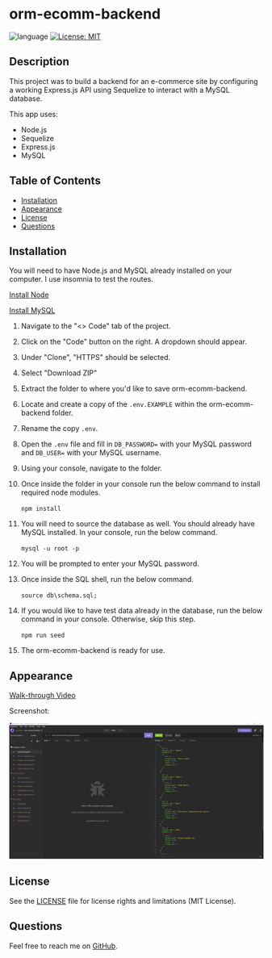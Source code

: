 # orm-ecomm-backend

![language](https://img.shields.io/github/languages/top/struelensc/readme-generator?style=flat-square)
[![License: MIT](https://img.shields.io/badge/License-MIT-yellow.svg?style=flat-square&logo=appveyor)](https://opensource.org/licenses/MIT)

## Description

This project was to build a backend for an e-commerce site by configuring a working Express.js API using Sequelize to interact with a MySQL database.

This app uses:

- Node.js
- Sequelize
- Express.js
- MySQL

## Table of Contents

- [Installation](#installation)
- [Appearance](#appearance)
- [License](#license)
- [Questions](#questions)

## Installation

You will need to have Node.js and MySQL already installed on your computer. I use insomnia to test the routes.

[Install Node](https://nodejs.org/en/download/)

[Install MySQL](https://dev.mysql.com/doc/mysql-shell/8.0/en/mysql-shell-install.html)

1. Navigate to the "<> Code" tab of the project.
1. Click on the "Code" button on the right. A dropdown should appear.
1. Under "Clone", "HTTPS" should be selected.
1. Select "Download ZIP"
1. Extract the folder to where you'd like to save orm-ecomm-backend.
1. Locate and create a copy of the `.env.EXAMPLE` within the orm-ecomm-backend folder.
1. Rename the copy `.env`.
1. Open the `.env` file and fill in `DB_PASSWORD=` with your MySQL password and `DB_USER=` with your MySQL username.
1. Using your console, navigate to the folder.
1. Once inside the folder in your console run the below command to install required node modules.

   `npm install`

1. You will need to source the database as well. You should already have MySQL installed. In your console, run the below command.

   `mysql -u root -p`

1. You will be prompted to enter your MySQL password.
1. Once inside the SQL shell, run the below command.

   `source db\schema.sql;`

1. If you would like to have test data already in the database, run the below command in your console. Otherwise, skip this step.

   `npm run seed`

1. The orm-ecomm-backend is ready for use.

## Appearance

[Walk-through Video](https://youtu.be/6Bt5ox2zUt0)

Screenshot:

![screenshot](insomnia-routes-screenshot.png)

## License

See the [LICENSE](LICENSE.md) file for license rights and limitations (MIT License).

## Questions

Feel free to reach me on [GitHub](https://github.com/struelensc).
